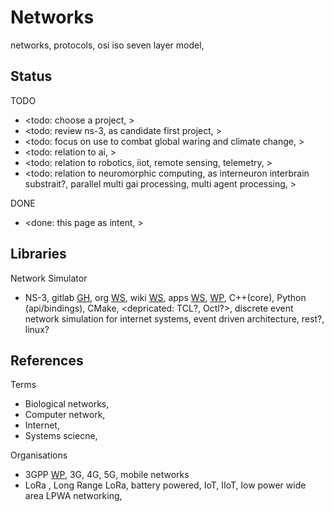 # Networks

networks, protocols, osi iso seven layer model, 

## Status

TODO
* <todo: choose a project, >
* <todo: review ns-3, as candidate first project, >
* <todo: focus on use to combat global waring and climate change, >
* <todo: relation to ai, >
* <todo: relation to robotics, iiot, remote sensing, telemetry, >
* <todo: relation to neuromorphic computing, as interneuron interbrain substrait?, parallel multi gai processing, multi agent processing, >

DONE
* <done: this page as intent, >

## Libraries

Network Simulator
* NS-3, gitlab [GH](https://gitlab.com/nsnam/ns-3-dev), org [WS](https://www.nsnam.org/), wiki [WS](https://www.nsnam.org/wiki/Main_Page), apps [WS](https://apps.nsnam.org/), [WP](https://en.wikipedia.org/wiki/Ns_(simulator)), C++(core), Python (api/bindings), CMake, <depricated: TCL?, Octl?>, discrete event network simulation for internet systems, event driven architecture, rest?, linux? 

## References

Terms
* Biological networks, 
* Computer network,
* Internet, 
* Systems sciecne,

Organisations
* 3GPP [WP](https://en.wikipedia.org/wiki/3GPP), 3G, 4G, 5G, mobile networks
* LoRa , Long Range LoRa, battery powered, IoT, IIoT, low power wide area LPWA networking, 
